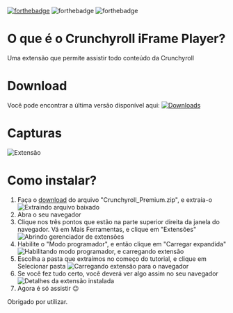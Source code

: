 [![forthebadge](https://forthebadge.com/images/badges/made-with-javascript.svg)](https://forthebadge.com) ![forthebadge](https://forthebadge.com/images/badges/built-with-love.svg) ![forthebadge](https://forthebadge.com/images/badges/60-percent-of-the-time-works-every-time.svg)

# O que é o Crunchyroll  iFrame Player?
Uma extensão que permite assistir todo conteúdo da Crunchyroll

# Download
Você pode encontrar a última versão disponível aqui:
[![Downloads](https://img.shields.io/github/downloads/Hyper1025/crp-iframe-player/total.svg)](https://github.com/Hyper1025/crp-iframe-player/releases/latest) 

# Capturas

![Extensão](https://raw.githubusercontent.com/Hyper1025/crp-iframe-player/master/Screenshots/01.png)

# Como instalar?

 1. Faça o [download](#download) do arquivo "Crunchyroll_Premium.zip", e extraia-o
 ![Extraindo arquivo baixado](https://github.com/Hyper1025/crp-iframe-player/blob/master/Screenshots/instalacao-3.png?raw=true)
 2. Abra o seu navegador
 3. Clique nos três pontos que estão na parte superior direita da janela do navegador. Vá em Mais Ferramentas, e clique em "Extensões" 
 ![Abrindo gerenciador de extensões](https://github.com/Hyper1025/crp-iframe-player/blob/master/Screenshots/instalacao-1.png?raw=true)
 4. Habilite o "Modo programador", e então clique em "Carregar expandida"
 ![Habilitando modo programador, e carregando extensão](https://github.com/Hyper1025/crp-iframe-player/blob/master/Screenshots/instalacao-2.png?raw=true)
 5. Escolha a pasta que extraímos no começo do tutorial, e clique em Selecionar pasta
 ![Carregando extensão para o navegador](https://github.com/Hyper1025/crp-iframe-player/blob/master/Screenshots/instalacao-4.png?raw=true)
 6. Se você fez tudo certo, você deverá ver algo assim no seu navegador 
 ![Detalhes da extensão instalada](https://github.com/Hyper1025/crp-iframe-player/blob/master/Screenshots/instalacao-3.png?raw=true)
 7. Agora é só assistir 😉

Obrigado por utilizar.

